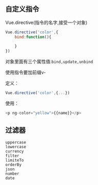## 自定义指令
Vue.directive(指令的名字,接受一个对象)
```javascript
Vue.directive('color',{
	bind:function(){
		
	}
})
```
对象里面有三个属性值:`bind,update,unbind`

使用指令要加前缀v-

定义：
```javascript
Vue.directive('color',{...})
```
使用：
```javascript
<p ng-color="yellow">{{name}}</p>
```

## 过滤器
```
uppercase
lowercase
currency
filter
limiteTo
orderBy
json
number
date
```